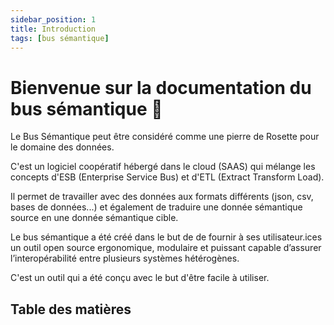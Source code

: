 ```yaml
---
sidebar_position: 1
title: Introduction
tags: [bus sémantique]
---
```


# Bienvenue sur la documentation du bus sémantique 🌻

Le Bus Sémantique peut être considéré comme une pierre de Rosette pour le domaine des données.

C'est un logiciel coopératif hébergé dans le cloud (SAAS) qui mélange les concepts d'ESB (Enterprise Service Bus) et d'ETL (Extract Transform Load).

Il permet de travailler avec des données aux formats différents (json, csv, bases de données...) et également de traduire une donnée sémantique source en une donnée sémantique cible.

Le bus sémantique a été créé dans le but de de fournir à ses utilisateur.ices un outil open source ergonomique, modulaire et puissant capable d’assurer l’interopérabilité entre plusieurs systèmes hétérogènes.

C'est un outil qui a été conçu avec le but d'être facile à utiliser.

## Table des matières 

